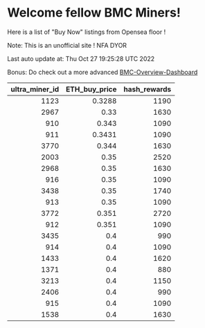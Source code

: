 # Welcome fellow BMC Miners!
Here is a list of "Buy Now" listings from Opensea floor !

Note: This is an unofficial site ! NFA DYOR

Last auto update at: Thu Oct 27 19:25:28 UTC 2022

Bonus: Do check out a more advanced [BMC-Overview-Dashboard](https://dune.com/defifunk/BMC-Overview-Dashboard)


|   ultra_miner_id |   ETH_buy_price |   hash_rewards |
|-----------------:|----------------:|---------------:|
|             1123 |          0.3288 |           1190 |
|             2967 |          0.33   |           1630 |
|              910 |          0.343  |           1090 |
|              911 |          0.3431 |           1090 |
|             3770 |          0.344  |           1630 |
|             2003 |          0.35   |           2520 |
|             2968 |          0.35   |           1630 |
|              916 |          0.35   |           1090 |
|             3438 |          0.35   |           1740 |
|              913 |          0.35   |           1090 |
|             3772 |          0.351  |           2720 |
|              912 |          0.351  |           1090 |
|             3435 |          0.4    |            990 |
|              914 |          0.4    |           1090 |
|             1433 |          0.4    |           1620 |
|             1371 |          0.4    |            880 |
|             3213 |          0.4    |           1150 |
|             2406 |          0.4    |            990 |
|              915 |          0.4    |           1090 |
|             1538 |          0.4    |           1630 |